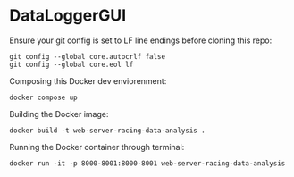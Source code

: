 # DataLoggerGUI
Ensure your git config is set to LF line endings before cloning this repo:
```
git config --global core.autocrlf false
git config --global core.eol lf
```

Composing this Docker dev enviorenment:
```
docker compose up
```

Building the Docker image:
```
docker build -t web-server-racing-data-analysis .
```

Running the Docker container through terminal:
```
docker run -it -p 8000-8001:8000-8001 web-server-racing-data-analysis
```